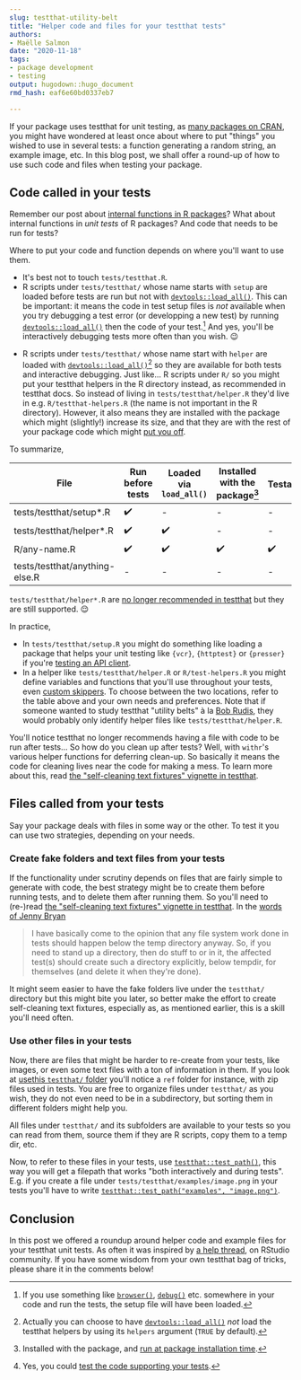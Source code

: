 ```yaml
---
slug: testthat-utility-belt
title: "Helper code and files for your testthat tests" 
authors: 
- Maëlle Salmon 
date: "2020-11-18" 
tags: 
- package development 
- testing
output: hugodown::hugo_document
rmd_hash: eaf6e60bd0337eb7

---
```


If your package uses testthat for unit testing, as [many packages on CRAN](https://www.tidyverse.org/blog/2019/11/testthat-2-3-0/), you might have wondered at least once about where to put "things" you wished to use in several tests: a function generating a random string, an example image, etc. In this blog post, we shall offer a round-up of how to use such code and files when testing your package.

Code called in your tests
-------------------------

Remember our post about [internal functions in R packages](/2019/12/12/internal-functions/)? What about internal functions in *unit tests* of R packages? And code that needs to be run for tests?

Where to put your code and function depends on where you'll want to use them.

-   It's best not to touch `tests/testthat.R`.
-   R scripts under `tests/testthat/` whose name starts with `setup` are loaded before tests are run but not with [`devtools::load_all()`](https://devtools.r-lib.org//reference/load_all.html). This can be important: it means the code in test setup files is *not* available when you try debugging a test error (or developping a new test) by running [`devtools::load_all()`](https://devtools.r-lib.org//reference/load_all.html) then the code of your test.[^1] And yes, you'll be interactively debugging tests more often than you wish. :wink:

<!-- -->

-   R scripts under `tests/testthat/` whose name start with `helper` are loaded with [`devtools::load_all()`](https://devtools.r-lib.org//reference/load_all.html)[^2] so they are available for both tests and interactive debugging. Just like... R scripts under `R/` so you might put your testthat helpers in the R directory instead, as recommended in testthat docs. So instead of living in `tests/testthat/helper.R` they'd live in e.g. `R/testthat-helpers.R` (the name is not important in the R directory). However, it also means they are installed with the package which might (slightly!) increase its size, and that they are with the rest of your package code which might [put you off](https://community.rstudio.com/t/why-are-tests-testthat-helper-files-discouraged-in-testthat/85253).

To summarize,

| File                           | Run before tests | Loaded via `load_all()` | Installed with the package[^3] | Testable[^4] |
|--------------------------------|------------------|-------------------------|--------------------------------|--------------|
| tests/testthat/setup\*.R       | ✔️               | \-                      | \-                             | \-           |
| tests/testthat/helper\*.R      | ✔️               | ✔️                      | \-                             | \-           |
| R/any-name.R                   | ✔️               | ✔️                      | ✔️                             | ✔️           |
| tests/testthat/anything-else.R | \-               | \-                      | \-                             | \-           |

`tests/testthat/helper*.R` are [no longer recommended in testthat](https://testthat.r-lib.org/reference/test_dir.html#special-files) but they are still supported. :relieved:

In practice,

-   In `tests/testthat/setup.R` you might do something like loading a package that helps your unit testing like `{vcr}`, `{httptest}` or `{presser}` if you're [testing an API client](https://books.ropensci.org/http-testing/).
-   In a helper like `tests/testthat/helper.R` or `R/test-helpers.R` you might define variables and functions that you'll use throughout your tests, even [custom skippers](https://testthat.r-lib.org/articles/skipping.html#helpers). To choose between the two locations, refer to the table above and your own needs and preferences. Note that if someone wanted to study testthat "utility belts" à la [Bob Rudis](https://rud.is/b/2018/04/08/dissecting-r-package-utility-belts/), they would probably only identify helper files like `tests/testthat/helper.R`.

You'll notice testthat no longer recommends having a file with code to be run after tests... So how do you clean up after tests? Well, with `withr`'s various helper functions for deferring clean-up. So basically it means the code for cleaning lives near the code for making a mess. To learn more about this, read [the "self-cleaning text fixtures" vignette in testthat](https://testthat.r-lib.org/articles/test-fixtures.html).

Files called from your tests
----------------------------

Say your package deals with files in some way or the other. To test it you can use two strategies, depending on your needs.

### Create fake folders and text files from your tests

If the functionality under scrutiny depends on files that are fairly simple to generate with code, the best strategy might be to create them before running tests, and to delete them after running them. So you'll need to (re-)read [the "self-cleaning text fixtures" vignette in testthat](https://testthat.r-lib.org/articles/test-fixtures.html). In the [words of Jenny Bryan](https://github.com/hadley/r-pkgs/issues/483#issuecomment-691319934)

> I have basically come to the opinion that any file system work done in tests should happen below the temp directory anyway. So, if you need to stand up a directory, then do stuff to or in it, the affected test(s) should create such a directory explicitly, below tempdir, for themselves (and delete it when they're done).

It might seem easier to have the fake folders live under the `testthat/` directory but this might bite you later, so better make the effort to create self-cleaning text fixtures, especially as, as mentioned earlier, this is a skill you'll need often.

### Use other files in your tests

Now, there are files that might be harder to re-create from your tests, like images, or even some text files with a ton of information in them. If you look at [usethis `testthat/` folder](https://github.com/r-lib/usethis/tree/master/tests/testthat/) you'll notice a `ref` folder for instance, with zip files used in tests. You are free to organize files under `testthat/` as you wish, they do not even need to be in a subdirectory, but sorting them in different folders might help you.

All files under `testthat/` and its subfolders are available to your tests so you can read from them, source them if they are R scripts, copy them to a temp dir, etc.

Now, to refer to these files in your tests, use [`testthat::test_path()`](https://testthat.r-lib.org/reference/test_path.html), this way you will get a filepath that works "both interactively and during tests". E.g. if you create a file under `tests/testthat/examples/image.png` in your tests you'll have to write [`testthat::test_path("examples", "image.png")`](https://testthat.r-lib.org/reference/test_path.html).

Conclusion
----------

In this post we offered a roundup around helper code and example files for your testthat unit tests. As often it was inspired by [a help thread](https://community.rstudio.com/t/why-are-tests-testthat-helper-files-discouraged-in-testthat/85253), on RStudio community. If you have some wisdom from your own testthat bag of tricks, please share it in the comments below!

[^1]: If you use something like [`browser()`](https://rdrr.io/r/base/browser.html), [`debug()`](https://rdrr.io/r/base/debug.html) etc. somewhere in your code and run the tests, the setup file will have been loaded.

[^2]: Actually you can choose to have [`devtools::load_all()`](https://devtools.r-lib.org//reference/load_all.html) *not* load the testthat helpers by using its `helpers` argument (`TRUE` by default).

[^3]: Installed with the package, and [run at package installation time](https://github.com/r-lib/testthat/issues/1206#issuecomment-713519962).

[^4]: Yes, you could [test the code supporting your tests](https://github.com/r-lib/testthat/issues/1206#issuecomment-713583205).

